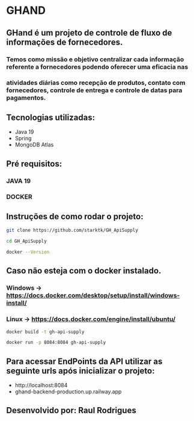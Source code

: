 # GHAND
## GHand é um projeto de controle de fluxo de informações de fornecedores.
### Temos como missão e objetivo centralizar cada informação referente a fornecedores podendo oferecer uma eficacia nas 
### atividades diárias como recepção de produtos, contato com fornecedores, controle de entrega e controle de datas para pagamentos.

## Tecnologias utilizadas:
- Java 19
- Spring
- MongoDB Atlas

## Pré requisitos:
### JAVA 19
### DOCKER

## Instruções de como rodar o projeto:

```bash
git clone https://github.com/starktk/GH_ApiSupply
```
```bash
cd GH_ApiSupply
```
```bash
docker --Version
```
## Caso não esteja com o docker instalado.
### Windows -> https://docs.docker.com/desktop/setup/install/windows-install/
### Linux -> https://docs.docker.com/engine/install/ubuntu/

```bash
docker build -t gh-api-supply
```
```bash
docker run -p 8084:8084 gh-api-supply
```
## Para acessar EndPoints da API utilizar as seguinte urls após inicializar o projeto:
 - http://localhost:8084
 - ghand-backend-production.up.railway.app

## Desenvolvido por: Raul Rodrigues
